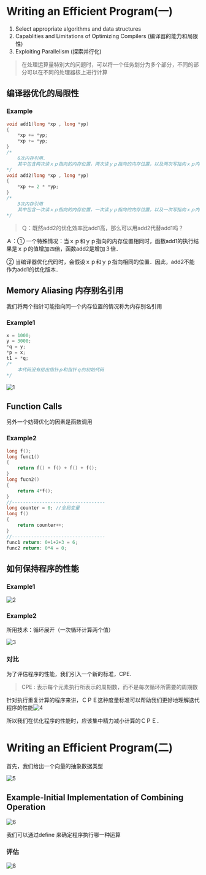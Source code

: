 # Writing an Efficient Program(一)
1. Select appropriate algorithms and data structures
2. Capablities and Limitations of Optimizing Compilers (编译器的能力和局限性)
3. Exploiting Parallelism (探索并行化)
> 在处理运算量特别大的问题时，可以将一个任务划分为多个部分，不同的部分可以在不同的处理器核上进行计算

## 编译器优化的局限性

### Example 

```c++
void add1(long *xp , long *yp)
{
    *xp += *yp;
    *xp += *yp;
}
/*
	6次内存引用.
	其中包含两次读ｘｐ指向的内存位置，两次读ｙｐ指向的内存位置，以及两次写指向ｘｐ内存的位置
*/
void add2(long *xp , long *yp)
{
    *xp += 2 * *yp;
}
/*
	3次内存引用
	其中包含一次读ｘｐ指向的内存位置，一次读ｙｐ指向的内存位置，以及一次写指向ｘｐ内存的位置
*/
```

> Ｑ：既然add2的优化效率比add1高，那么可以用add2代替add1吗？

Ａ：① 一个特殊情况：当ｘｐ和ｙｐ指向的内存位置相同时，函数add1的执行结果是ｘｐ的值增加四倍，函数add2是增加３倍．

② 当编译器优化代码时，会假设ｘｐ和ｙｐ指向相同的位置．因此，add2不能作为add1的优化版本．

## Memory Aliasing 内存别名引用

我们将两个指针可能指向同一个内存位置的情况称为内存别名引用

### Example1

```c++
x = 1000;
y = 3000;
*q = y;
*p = x;
t1 = *q;
/*
	本代码没有给出指针ｐ和指针ｑ的初始代码
*/
```

![1](/home/erfenjiao/Pictures/1.png)



## Function Calls

另外一个妨碍优化的因素是函数调用

### Example2

```c++
long f();
long func1()
{
    return f() + f() + f() + f();
}
long fucn2()
{
	return 4*f();
}
//----------------------------------
long counter = 0; //全局变量
long f()
{
    return counter++;
}
//----------------------------------
func1 return: 0+1+2+3 = 6;
func2 return: 0*4 = 0;
```

## 如何保持程序的性能

### Example1

![2](/home/erfenjiao/Pictures/2.png)



### Example2

所用技术：循环展开（一次循环计算两个值）

![3](/home/erfenjiao/Pictures/3.png)



### 对比

为了评估程序的性能，我们引入一个新的标准，CPE.

> CPE : 表示每个元素执行所表示的周期数，而不是每次循环所需要的周期数

针对执行重复计算的程序来讲，ＣＰＥ这种度量标准可以帮助我们更好地理解迭代程序的性能![4](/home/erfenjiao/Pictures/4.png)

所以我们在优化程序的性能时，应该集中精力减小计算的ＣＰＥ．

# Writing an Efficient Program(二)

首先，我们给出一个向量的抽象数据类型

![5](/home/erfenjiao/Pictures/5.png)

## Example-Initial Implementation of Combining Operation

![6](/home/erfenjiao/Pictures/6.png)

我们可以通过define 来确定程序执行哪一种运算

### 评估

![8](/home/erfenjiao/Pictures/8.png)
